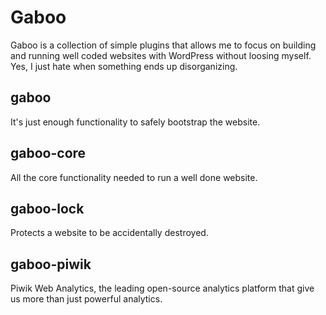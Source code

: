 # Gaboo
Gaboo is a collection of simple plugins that allows me to focus on building and running well coded websites with WordPress without loosing myself. Yes, I just hate when something ends up disorganizing.

## gaboo
It's just enough functionality to safely bootstrap the website.

## gaboo-core
All the core functionality needed to run a well done website.

## gaboo-lock
Protects a website to be accidentally destroyed.

## gaboo-piwik
Piwik Web Analytics, the leading open-source analytics platform that give us more than just powerful analytics.
